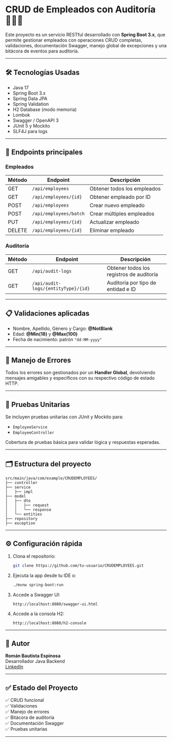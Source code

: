 # CRUD de Empleados con Auditoría 🧑‍💼📝

Este proyecto es un servicio RESTful desarrollado con **Spring Boot 3.x**, que permite gestionar empleados con operaciones CRUD completas, validaciones, documentación Swagger, manejo global de excepciones y una bitácora de eventos para auditoría.

---

## 🛠 Tecnologías Usadas

- Java 17
- Spring Boot 3.x
- Spring Data JPA
- Spring Validation
- H2 Database (modo memoria)
- Lombok
- Swagger / OpenAPI 3
- JUnit 5 y Mockito
- SLF4J para logs

---

## 🚀 Endpoints principales

### Empleados

| Método | Endpoint              | Descripción                     |
|--------|-----------------------|---------------------------------|
| GET    | `/api/employees`      | Obtener todos los empleados     |
| GET    | `/api/employees/{id}` | Obtener empleado por ID         |
| POST   | `/api/employees`      | Crear nuevo empleado            |
| POST   | `/api/employees/batch`| Crear múltiples empleados       |
| PUT    | `/api/employees/{id}` | Actualizar empleado             |
| DELETE | `/api/employees/{id}` | Eliminar empleado               |

### Auditoría

| Método | Endpoint                               | Descripción                                      |
|--------|----------------------------------------|--------------------------------------------------|
| GET    | `/api/audit-logs`                      | Obtener todos los registros de auditoría         |
| GET    | `/api/audit-logs/{entityType}/{id}`    | Auditoría por tipo de entidad e ID               |

---

## 📋 Validaciones aplicadas

- Nombre, Apellido, Género y Cargo: **@NotBlank**
- Edad: **@Min(18)** y **@Max(100)**
- Fecha de nacimiento: patrón `"dd-MM-yyyy"`

---

## 🔐 Manejo de Errores

Todos los errores son gestionados por un **Handler Global**, devolviendo mensajes amigables y específicos con su respectivo código de estado HTTP.

---

## 🧪 Pruebas Unitarias

Se incluyen pruebas unitarias con JUnit y Mockito para:

- `EmployeeService`
- `EmployeeController`

Cobertura de pruebas básica para validar lógica y respuestas esperadas.

---

## 🗂 Estructura del proyecto

```
src/main/java/com/example/CRUDEMPLOYEES/
├── controller
├── service
│   ├── impl
├── model
│   ├── dto
│   │   ├── request
│   │   └── response
│   └── entities
├── repository
├── exception
```

---

## ⚙️ Configuración rápida

1. Clona el repositorio:
   ```bash
   git clone https://github.com/tu-usuario/CRUDEMPLOYEES.git
   ```

2. Ejecuta la app desde tu IDE o:
   ```bash
   ./mvnw spring-boot:run
   ```

3. Accede a Swagger UI:
   ```
   http://localhost:8080/swagger-ui.html
   ```

4. Accede a la consola H2:
   ```
   http://localhost:8080/h2-console
   ```

---


## 📌 Autor

**Román Bautista Espinosa**  
Desarrollador Java Backend  
[LinkedIn](https://www.linkedin.com/in/roman-bautista-espinosa-b04304170/)

---

## ✅ Estado del Proyecto

✅ CRUD funcional  
✅ Validaciones  
✅ Manejo de errores  
✅ Bitácora de auditoría  
✅ Documentación Swagger  
✅ Pruebas unitarias  

---